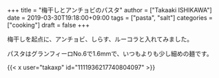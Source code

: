 +++
title = "梅干しとアンチョビのパスタ"
author = ["Takaaki ISHIKAWA"]
date = 2019-03-30T19:18:00+09:00
tags = ["pasta", "salt"]
categories = ["cooking"]
draft = false
+++

梅干しを起点に、アンチョビ、しらす、ルーコラと入れてみました。  

パスタはグランフィーロNo.6で1.6mmで、いつもよりも少し細めの麺です。  

{{< x user="takaxp" id="1111936217740804097" >}}
